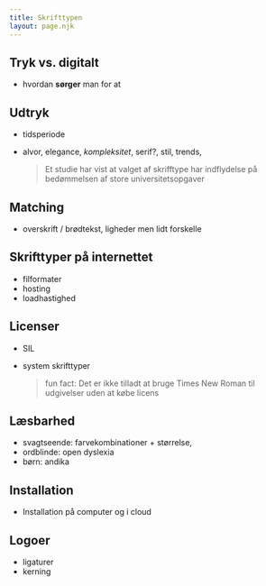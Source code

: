 ```yaml
---
title: Skrifttypen
layout: page.njk
---
```


## Tryk vs. digitalt

- hvordan **sørger** man for at

## Udtryk

- tidsperiode

- alvor, elegance, *kompleksitet*,
  serif?, stil, trends,
  
  > Et studie har vist at valget af skrifftype har indflydelse på bedømmelsen af
  > store universitetsopgaver

## Matching

- overskrift / brødtekst, ligheder men lidt forskelle

## Skrifttyper på internettet

- filformater
- hosting
- loadhastighed

## Licenser

- SIL

- system skrifttyper
  
  > fun fact: Det er ikke tilladt at bruge Times New Roman til udgivelser uden at
  > købe licens

## Læsbarhed

- svagtseende: farvekombinationer + størrelse,
- ordblinde: open dyslexia
- børn: andika

## Installation

- Installation på computer og i cloud

## Logoer

- ligaturer
- kerning


